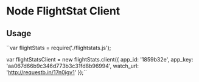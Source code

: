 # Node FlightStat Client

## Usage

``var flightStats = require('./flightstats.js');

var flightStatsClient = new flightStats.client({
	app_id: '1859b32e',
	app_key: 'aa067d66b9c346d773b3c31fd8b96994',
	watch_url: 'http://requestb.in/17n0igv1'
});``
